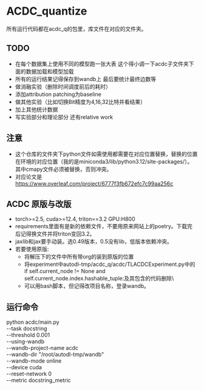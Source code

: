 # ACDC_quantize

所有运行代码都在acdc_q的包里，库文件在对应的文件夹。

## TODO

- 在每个数据集上使用不同的模型跑一张大表 这个得小调一下acdc子文件夹下面的数据加载和模型加载
- 所有的运行结果记得保存到wandb上 最后要统计最终边数等
- 做消融实验（删除时间调度前后的耗时）
- 添加attribution patching为baseline
- 做其他实验（比如切换Bit精度为4,16,32比特并看结果）
- 加上其他统计数据
- 写实验部分和理论部分 还有relative work

## 注意

- 这个仓库的文件夹下python文件如需使用都需要在对应位置替换，替换的位置在环境的对应位置（我的是miniconda3/lib/python3.12/site-packages/）。其中cmapy文件必须被替换，否则冲突。
- 对应论文是 https://www.overleaf.com/project/6777f3fb672efc7c99aa256c 

## ACDC 原版与改版

- torch>=2.5, cuda>=12.4, triton==3.2 GPU:H800
- requirements里面有是新的依赖文件，不要用原来网站上的poetry。下载完后记得换文件并将triton变回3.2。
- jaxlib和jax要手动装。选0.49版本，0.5没有lib，低版本依赖冲突。
- 若要使用原版:
  - 将解压下的文件中所有带org的装到原版的位置
  - 将experiment中autodl-tmp/acdc_q/acdc/TLACDCExperiment.py中的if self.current_node != None and self.current_node.index.hashable_tuple:及其包含的代码删除\
  - 可以用bash脚本，但记得改项目名称，登录wandb。

## 运行命令
python acdc/main.py \
    --task  docstring\
    --threshold 0.001 \
    --using-wandb \
    --wandb-project-name acdc \
    --wandb-dir "/root/autodl-tmp/wandb" \
    --wandb-mode online \
    --device cuda \
    --reset-network 0 \
    --metric docstring_metric

